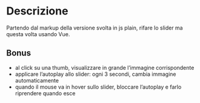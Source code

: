 # Descrizione
Partendo dal markup della versione svolta in js plain, rifare lo slider ma questa volta usando Vue.

## Bonus
- al click su una thumb, visualizzare in grande l’immagine corrispondente
- applicare l’autoplay allo slider: ogni 3 secondi, cambia immagine automaticamente
- quando il mouse va in hover sullo slider, bloccare l’autoplay e farlo riprendere quando esce